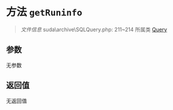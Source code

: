 # 方法 `getRuninfo`

> *文件信息* suda\archive\SQLQuery.php: 211~214
> 所属类 [Query](../Query.md)




## 参数


无参数


## 返回值

无返回值
